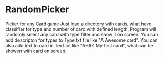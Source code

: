 # RandomPicker
Picker for any Card game
Just load a directory with cards, what have classifier for type and number of card with defined length.
Program will randomly select any card with type filter and show it on screen.
You can add descripton for types to Type.txt file like "A Awesome card".
You can also add text to card in Text.txt like "A-001 My first card", what can be showen with card on screen.
